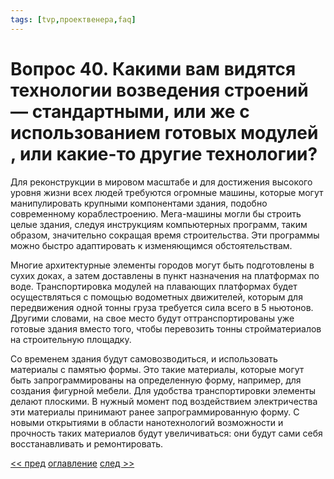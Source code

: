 ```yaml
---
tags: [tvp,проектвенера,faq]
---
```

# Вопрос 40. Какими вам видятся технологии возведения строений — стандартными, или же с использованием готовых модулей , или какие-то другие технологии?

Для реконструкции в мировом масштабе и для достижения высокого уровня жизни всех людей требуются огромные машины, которые могут манипулировать крупными компонентами здания, подобно современному кораблестроению. Мега-машины могли бы строить целые здания, следуя инструкциям компьютерных программ, таким образом, значительно сокращая время строительства. Эти программы можно быстро адаптировать к изменяющимся обстоятельствам.

Многие архитектурные элементы городов могут быть подготовлены в сухих доках, а затем доставлены в пункт назначения на платформах по воде. Транспортировка модулей на плавающих платформах будет осуществляться с помощью водометных движителей, которым для передвижения одной тонны груза требуется сила всего в 5 ньютонов. Другими словами, на свое место будут оттранспортированы уже готовые здания вместо того, чтобы перевозить тонны стройматериалов на строительную площадку.

Со временем здания будут самовозводиться, и использовать материалы с памятью формы. Это такие материалы, которые могут быть запрограммированы на определенную форму, например, для создания фигурной мебели. Для удобства транспортировки элементы делают плоскими. В нужный момент под воздействием электричества эти материалы принимают ранее запрограммированную форму. С новыми открытиями в области нанотехнологий возможности и прочность таких материалов будут увеличиваться: они будут сами себя восстанавливать и ремонтировать.

[<< пред](%D0%92%D0%BE%D0%BF%D1%80%D0%BE%D1%81%2039.%20%D0%9A%D0%B0%D0%BA%D0%B8%D0%B5%20%D0%BD%D0%B0%D1%83%D1%87%D0%BD%D1%8B%D0%B5%20%D1%80%D0%B0%D0%B7%D1%80%D0%B0%D0%B1%D0%BE%D1%82%D0%BA%D0%B8%20(%D0%BC%D0%B0%D1%82%D0%B5%D1%80%D0%B8%D0%B0%D0%BB%D1%8B,%20%D1%82%D0%B5%D1%85%D0%BD%D0%BE%D0%BB%D0%BE%D0%B3%D0%B8%D0%B8)%20%D0%BD%D0%B5%D0%BE%D0%B1%D1%85%D0%BE%D0%B4%D0%B8%D0%BC%D1%8B%20%D0%B4%D0%BB%D1%8F%20%D1%80%D0%B5%D0%B0%D0%BB%D0%B8%D0%B7%D0%B0%D1%86%D0%B8%D0%B8%20%D0%BF%D1%80%D0%BE%D0%B5%D0%BA%D1%82%D0%B0.md) [оглавление](FAQ%20%D0%BF%D0%BE%20%D0%BF%D1%80%D0%BE%D0%B5%D0%BA%D1%82%D1%83%20%C2%AB%D0%92%D0%B5%D0%BD%D0%B5%D1%80%D0%B0%C2%BB.md) [след >>](%D0%92%D0%BE%D0%BF%D1%80%D0%BE%D1%81%2041.%20%D0%9F%D1%80%D0%BE%D0%B2%D0%BE%D0%B4%D0%B8%D0%BB%D0%B8%20%D0%BB%D0%B8%20%D0%92%D1%8B%20%D0%BF%D1%80%D0%B5%D0%B4%D0%B2%D0%B0%D1%80%D0%B8%D1%82%D0%B5%D0%BB%D1%8C%D0%BD%D1%83%D1%8E%20%D0%BE%D1%86%D0%B5%D0%BD%D0%BA%D1%83%20%D1%81%D1%82%D0%BE%D0%B8%D0%BC%D0%BE%D1%81%D1%82%D0%B8%20%D1%82%D0%B0%D0%BA%D0%BE%D0%B3%D0%BE%20%D0%BA%D0%BE%D0%BC%D0%BF%D0%BB%D0%B5%D0%BA%D1%81%D0%B0%20%D0%9E%D0%BD%20%D0%B4%D0%B5%D1%88%D0%B5%D0%B2%D0%BB%D0%B5%20%D0%B8%D0%BB%D0%B8%20%D0%B4%D0%BE%D1%80%D0%BE%D0%B6%D0%B5%20%D1%81%D0%BE%D0%B2%D1%80%D0%B5%D0%BC%D0%B5%D0%BD%D0%BD%D0%BE%D0%B3%D0%BE%20%D0%B3%D0%BE%D1%80%D0%BE%D0%B4%D0%B0.md)
